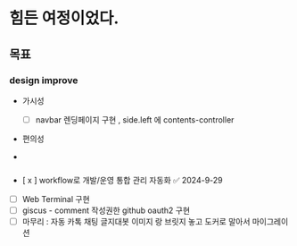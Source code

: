 # 힘든 여정이었다.

## 목표

### design improve
- 가시성 
  - [  ] navbar 렌딩페이지 구현 , side.left 에 contents-controller 
- 편의성

- 


### 



- [ x ] workflow로 개발/운영 통합 관리 자동화 ✅ 2024-9-29
- [  ] Web Terminal 구현
- [  ] giscus - comment 작성권한 github oauth2 구현
- [  ] 마무리 : 자동 카톡 채팅 글지대봇 이미지 랑 브릿지 놓고 도커로 말아서 마이그레이션
